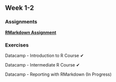 ## Week 1-2
### Assignments

[**RMarkdown Assignment**](Rmarkdown_Assignment.html)

### Exercises

Datacamp - Introduction to R Course &#10004;

Datacamp - Intermediate R Course &#10004;

Datacamp - Reporting with RMarkdown (In Progress)
